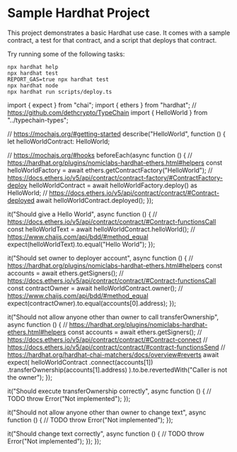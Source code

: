 # Sample Hardhat Project

This project demonstrates a basic Hardhat use case. It comes with a sample contract, a test for that contract, and a script that deploys that contract.

Try running some of the following tasks:

```shell
npx hardhat help
npx hardhat test
REPORT_GAS=true npx hardhat test
npx hardhat node
npx hardhat run scripts/deploy.ts
```


import { expect } from "chai";
import { ethers } from "hardhat";
// https://github.com/dethcrypto/TypeChain
import { HelloWorld } from "../typechain-types";

// https://mochajs.org/#getting-started
describe("HelloWorld", function () {
  let helloWorldContract: HelloWorld;

  // https://mochajs.org/#hooks
  beforeEach(async function () {
    // https://hardhat.org/plugins/nomiclabs-hardhat-ethers.html#helpers
    const helloWorldFactory = await ethers.getContractFactory("HelloWorld");
    // https://docs.ethers.io/v5/api/contract/contract-factory/#ContractFactory-deploy
    helloWorldContract = await helloWorldFactory.deploy() as HelloWorld;
    // https://docs.ethers.io/v5/api/contract/contract/#Contract-deployed
    await helloWorldContract.deployed();
  });

  it("Should give a Hello World", async function () {
    // https://docs.ethers.io/v5/api/contract/contract/#Contract-functionsCall
    const helloWorldText = await helloWorldContract.helloWorld();
    // https://www.chaijs.com/api/bdd/#method_equal
    expect(helloWorldText).to.equal("Hello World");
  });

  it("Should set owner to deployer account", async function () {
    // https://hardhat.org/plugins/nomiclabs-hardhat-ethers.html#helpers
    const accounts = await ethers.getSigners();
    // https://docs.ethers.io/v5/api/contract/contract/#Contract-functionsCall
    const contractOwner = await helloWorldContract.owner();
    // https://www.chaijs.com/api/bdd/#method_equal
    expect(contractOwner).to.equal(accounts[0].address);
  });

  it("Should not allow anyone other than owner to call transferOwnership", async function () {
    // https://hardhat.org/plugins/nomiclabs-hardhat-ethers.html#helpers
    const accounts = await ethers.getSigners();
    // https://docs.ethers.io/v5/api/contract/contract/#Contract-connect
    // https://docs.ethers.io/v5/api/contract/contract/#contract-functionsSend
    // https://hardhat.org/hardhat-chai-matchers/docs/overview#reverts
    await expect(
      helloWorldContract
        .connect(accounts[1])
        .transferOwnership(accounts[1].address)
    ).to.be.revertedWith("Caller is not the owner");
  });

  it("Should execute transferOwnership correctly", async function () {
    // TODO
    throw Error("Not implemented");
  });

  it("Should not allow anyone other than owner to change text", async function () {
    // TODO
    throw Error("Not implemented");
  });

  it("Should change text correctly", async function () {
    // TODO
    throw Error("Not implemented");
  });
});